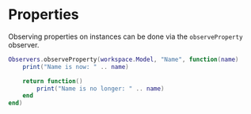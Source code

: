 # Properties

Observing properties on instances can be done via the `observeProperty` observer.

```lua
Observers.observeProperty(workspace.Model, "Name", function(name)
	print("Name is now: " .. name)

	return function()
		print("Name is no longer: " .. name)
	end
end)
```
